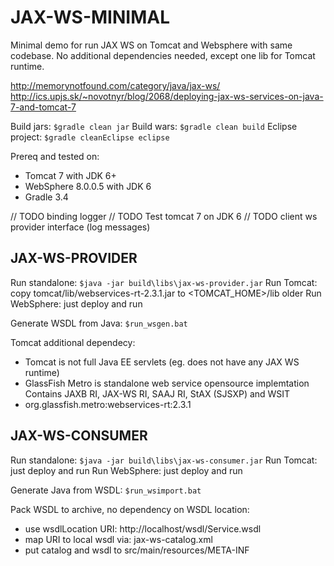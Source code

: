 # JAX-WS-MINIMAL

Minimal demo for run JAX WS on Tomcat and Websphere with same codebase.
No additional dependencies needed, except one lib for Tomcat runtime.

http://memorynotfound.com/category/java/jax-ws/
http://ics.upjs.sk/~novotnyr/blog/2068/deploying-jax-ws-services-on-java-7-and-tomcat-7

Build jars: `$gradle clean jar`
Build wars: `$gradle clean build`
Eclipse project: `$gradle cleanEclipse eclipse`

Prereq and tested on:
- Tomcat 7 with JDK 6+
- WebSphere 8.0.0.5 with JDK 6
- Gradle 3.4

// TODO binding logger
// TODO Test tomcat 7 on JDK 6
// TODO client ws provider interface (log messages)

## JAX-WS-PROVIDER

Run standalone: `$java -jar build\libs\jax-ws-provider.jar`
Run Tomcat: copy tomcat/lib/webservices-rt-2.3.1.jar to <TOMCAT_HOME>/lib older
Run WebSphere: just deploy and run

Generate WSDL from Java: `$run_wsgen.bat`

Tomcat additional dependecy:
- Tomcat is not full Java EE servlets (eg. does not have any JAX WS runtime)
- GlassFish Metro is standalone web service opensource implemtation
  Contains JAXB RI, JAX-WS RI, SAAJ RI, StAX (SJSXP) and WSIT
- org.glassfish.metro:webservices-rt:2.3.1


## JAX-WS-CONSUMER

Run standalone: `$java -jar build\libs\jax-ws-consumer.jar`
Run Tomcat: just deploy and run
Run WebSphere: just deploy and run

Generate Java from WSDL: `$run_wsimport.bat`

Pack WSDL to archive, no dependency on WSDL location:
- use wsdlLocation URI: http://localhost/wsdl/Service.wsdl
- map URI to local wsdl via: jax-ws-catalog.xml
- put catalog and wsdl to src/main/resources/META-INF
